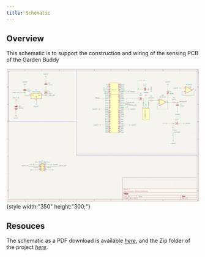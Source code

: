 ```yaml
---
title: Schematic
---
```


## Overview

This schematic is to support the construction and wiring of the sensing PCB of the Garden Buddy


![schematic](Screenshot%202025-10-27%20003749.png){style width:"350" height:"300;"}



## Resouces

The schematic as a PDF download is available [*here*](Moistsensch-picture.pdf), and the Zip folder of the project [*here*](Moisture%20Sensor-2025-10-26_161050.zip).
